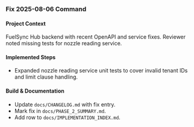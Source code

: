 ### Fix 2025-08-06 Command

#### Project Context
FuelSync Hub backend with recent OpenAPI and service fixes. Reviewer noted missing tests for nozzle reading service.

#### Implemented Steps
- Expanded nozzle reading service unit tests to cover invalid tenant IDs and limit clause handling.

#### Build & Documentation
- Update `docs/CHANGELOG.md` with fix entry.
- Mark fix in `docs/PHASE_2_SUMMARY.md`.
- Add row to `docs/IMPLEMENTATION_INDEX.md`.

